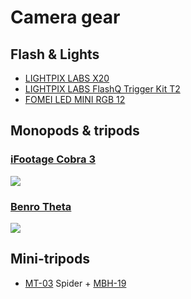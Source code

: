 # Camera gear

## Flash & Lights

* [LIGHTPIX LABS X20](https://www.lightpixlabs.com/pages/q20ii)
* [LIGHTPIX LABS FlashQ Trigger Kit T2](https://lightpixlabs.com/pages/flashq-t2)
* [FOMEI LED MINI RGB 12](https://landing.fomei.com/led-mini-rgb-12)

## Monopods & tripods

### [iFootage Cobra 3](https://eu.ifootagegear.com/collections/monopods/products/cobra-3-original-version)

![](https://ozzyczech.cz/i/iFootage-Cobra-3.jpg)


### [Benro Theta](https://www.benro.com/en/campaign/theta.html)

![](https://ozzyczech.cz/i/benro-theta.png)

## Mini-tripods

* [MT-03](https://www.leofoto.com/products_detail.php?id=293) Spider + [MBH-19](https://www.leofoto.com/products_detail.php?id=297)

